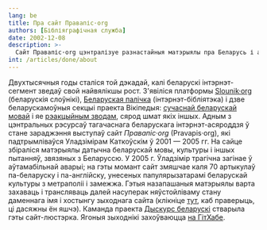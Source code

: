 ```yaml
---
lang: be
title: Пра сайт Правапіс·org
authors: [Бібліяграфічная служба]
date: 2002-12-08
description: >-
  Сайт Правапіс·org цэнтралізуе разнастайныя матэрыялы пра Беларусь і адрасуецца чытачым, зацікаўленым Беларуссю і беларускай мовай. Гэта архіваваная версія сайта Правапіс·org.
int: /articles/done/about
---
```


Двухтысячныя годы сталіся той дэкадай, калі беларускі інтэрнэт-сегмент зведаў свой найвялікшы рост. З'явіліся платформы [Slounik·org](http://slounik.org) (беларускія слоўнікі), [Беларуская палічка](http://knihi.com) (інтэрнэт-бібліятэка) і дзве беларускамоўныя секцыі праекта Вікіпедыя: [сучаснай беларускай мовай](https://be.wikipedia.org/) і яе [рэакцыйным зводам](https://be-tarask.wikipedia.org/), сярод шмат якіх іншых. Адным з цэнтральных рэсурсаў тагачаснага беларускага інтэрнэт-асяроддзя ў стане зараджэння выступаў сайт *Правапіс·org* (Pravapis·org), які падтрымліваўся Уладзімірам Каткоўскім ў 2001 — 2005 гг. На сайце збіраліся матэрыялы датычна беларускай мовы, культуры і іншых пытанняў, звязяных з Беларуссю. У 2005 г. Ўладзімір трагічна загінае ў аўтамабільнай аварыі; на гэты момант сайт змяшчае каля 70 артыкулаў па-беларуску і па-англійску, унесеных папулярызатарамі беларускай культуры з метраполіі і замежжа. Гэтыя назапашаныя матэрыялы варта захаваць і трансляваць далей насуперак няўстойліваму стану даменнага імя і хостынгу зыходнага сайта (клікніце <a href="https://pravapis.org" target="_blank">тут</a>, каб праверыць, ці дасяжны ён яшчэ). Каманда праекта [Дыскурс беларускі](https://dyskurs.be) стварыла гэты сайт-люстэрка. Ягоныя зыходнікі захоўваюцца [на ГітХабе](https://github.com/dyskurs/pravapis.org).
